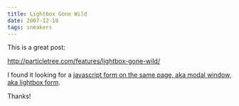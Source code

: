 ```yaml
---
title: Lightbox Gone Wild
date: 2007-12-18
tags: sneakers
---
```

This is a great post:

http://particletree.com/features/lightbox-gone-wild/

I found it looking for a <a href="http://particletree.com/features/lightbox-gone-wild/">javascript form on the same page, aka modal window, aka lightbox form</a>.

Thanks!

